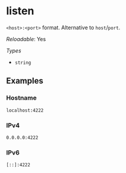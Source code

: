 # listen

`<host>:<port>` format. Alternative to `host`/`port`.

*Reloadable*: Yes

*Types*

- `string`


## Examples

### Hostname
```
localhost:4222
```
### IPv4
```
0.0.0.0:4222
```
### IPv6
```
[::]:4222
```

